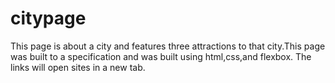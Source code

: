 # citypage

This page is about a city and features three attractions to that city.This page was built to a specification and was built using html,css,and flexbox. 
The links will open sites in a new tab.
